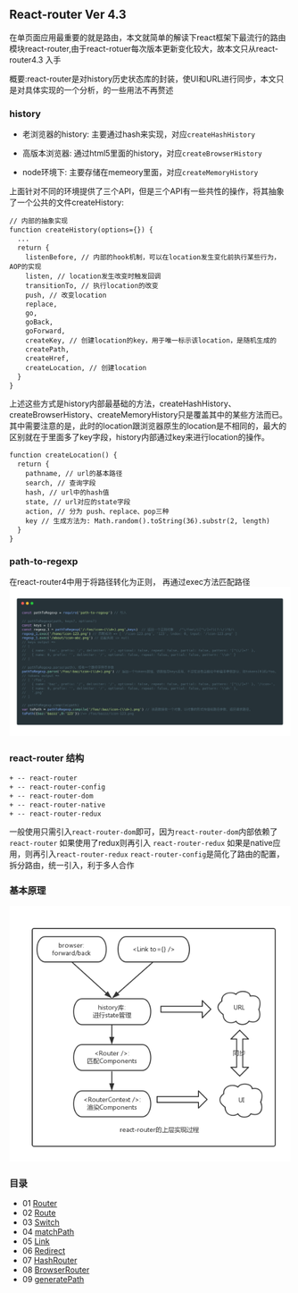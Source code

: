## React-router Ver 4.3
在单页面应用最重要的就是路由，本文就简单的解读下react框架下最流行的路由模块react-router,由于react-rotuer每次版本更新变化较大，故本文只从react-router4.3 入手

概要:react-router是对history历史状态库的封装，使UI和URL进行同步，本文只是对具体实现的一个分析，的一些用法不再赘述

### history
- 老浏览器的history: 主要通过hash来实现，对应`createHashHistory`

- 高版本浏览器: 通过html5里面的history，对应`createBrowserHistory`

- node环境下: 主要存储在memeory里面，对应`createMemoryHistory`

上面针对不同的环境提供了三个API，但是三个API有一些共性的操作，将其抽象了一个公共的文件createHistory:
```
// 内部的抽象实现
function createHistory(options={}) {
  ...
  return {
    listenBefore, // 内部的hook机制，可以在location发生变化前执行某些行为，AOP的实现
    listen, // location发生改变时触发回调
    transitionTo, // 执行location的改变
    push, // 改变location
    replace,
    go,
    goBack,
    goForward,
    createKey, // 创建location的key，用于唯一标示该location，是随机生成的
    createPath,
    createHref,
    createLocation, // 创建location
  }
}
```

上述这些方式是history内部最基础的方法，createHashHistory、createBrowserHistory、createMemoryHistory只是覆盖其中的某些方法而已。其中需要注意的是，此时的location跟浏览器原生的location是不相同的，最大的区别就在于里面多了key字段，history内部通过key来进行location的操作。

```
function createLocation() {
  return {
    pathname, // url的基本路径
    search, // 查询字段
    hash, // url中的hash值
    state, // url对应的state字段
    action, // 分为 push、replace、pop三种
    key // 生成方法为: Math.random().toString(36).substr(2, length)
  }
}
```

### path-to-regexp
在react-router4中用于将路径转化为正则， 再通过exec方法匹配路径
![path-to-regexp](./assets/path-to-regexp.png)

### react-router 结构
```
+ -- react-router
+ -- react-router-config 
+ -- react-router-dom
+ -- react-router-native 
+ -- react-router-redux
```
一般使用只需引入`react-router-dom`即可，因为`react-router-dom`内部依赖了`react-router`
如果使用了redux则再引入 `react-router-redux`
如果是native应用，则再引入`react-router-redux`
`react-router-config`是简化了路由的配置，拆分路由，统一引入，利于多人合作

### 基本原理
![path-to-regexp](./assets/source.png)
### 目录
 - 01 [Router](./chapters/Router.js)
 - 02 [Route](./chapters/Route.js)
 - 03 [Switch](./chapters/Switch.js)
 - 04 [matchPath](./chapters/matchPath.js)
 - 05 [Link](./chapters/Link.js)
 - 06 [Redirect](./chapters/Redirect.js)
 - 07 [HashRouter](./chapters/HashRouter.js)
 - 08 [BrowserRouter](./chapters/BrowserRouter.js)
 - 09 [generatePath](./chapters/generatePath.js)


